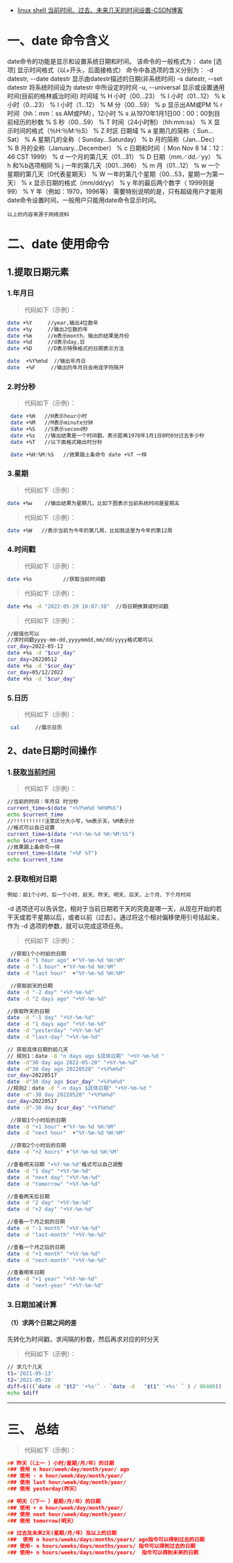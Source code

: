 - [linux shell 当前时间、过去、未来几天的时间设置-CSDN博客](https://blog.csdn.net/sodaloveer/article/details/124866941)

# 一、date 命令含义

date命令的功能是显示和设置系统日期和时间。
该命令的一般格式为： date [选项] 显示时间格式（以+开头，后面接格式）
命令中各选项的含义分别为：
-d datestr, --date datestr 显示由datestr描述的日期(非系统时间)
-s datestr, --set datestr 将系统时间设为 datestr 中所设定的时间
-u, --universal 显示或设置通用时间(目前的格林威治时间)
时间域
% H 小时（00…23）
% I 小时（01…12）
% k 小时（0…23）
% l 小时（1…12）
% M 分（00…59）
% p 显示出AM或PM
% r 时间（hh：mm：ss AM或PM），12小时
% s 从1970年1月1日00：00：00到目前经历的秒数
% S 秒（00…59）
% T 时间（24小时制）（hh:mm:ss）
% X 显示时间的格式（％H:％M:％S）
% Z 时区 日期域
% a 星期几的简称（ Sun…Sat）
% A 星期几的全称（ Sunday…Saturday）
% b 月的简称（Jan…Dec）
% B 月的全称（January…December）
% c 日期和时间（ Mon Nov 8 14：12：46 CST 1999）
% d 一个月的第几天（01…31）
% D 日期（mm／dd／yy）
% h 和%b选项相同
% j 一年的第几天（001…366）
% m 月（01…12）
% w 一个星期的第几天（0代表星期天）
% W 一年的第几个星期（00…53，星期一为第一天）
% x 显示日期的格式（mm/dd/yy）
% y 年的最后两个数字（ 1999则是99）
% Y 年（例如：1970，1996等）
需要特别说明的是，只有超级用户才能用date命令设置时间，一般用户只能用date命令显示时间。

```
以上的内容来源于网络资料
```

# 二、date 使用命令

## 1.提取日期元素

### 1.年月日

> 代码如下（示例）：

```bash
date +%Y     //year,输出4位数年
date +%y     //输出2位数的年
date +%m     //m表示month，输出的结果是月份
date +%d     //d表示day,日
date +%D     //D表示特殊格式的日期表示方法
```

```bash
date  +%Y%m%d  //输出年月日
date  +%F     //输出的年月日会用连字符隔开
```

### 2.时分秒

> 代码如下（示例）：

```bash
 date +%H   //H表示hour小时
 date +%M   //M表示minute分钟
 date +%S   //S表示second秒
 date +%s   //输出结果是一个时间戳，表示距离1970年1月1日0时0分过去多少秒
 date +%T   //以下面格式输出时分秒
```

```bash
 date +%H:%M:%S   //效果跟上条命令 date +%T 一样
```

### 3.星期

> 代码如下（示例）：

```bash
date +%w    //输出结果为星期几，比如下图表示当前系统时间是星期五
```

> 代码如下（示例）：

```bash
date +%W   //表示当前为今年的第几周，比如我这里为今年的第12周
```

### 4.时间戳

> 代码如下（示例）：

```bash
date +%s          //获取当前时间戳
```

> 代码如下（示例）：

```bash
date +%s -d "2022-05-20 10:07:38"  //将日期换算成时间戳
```

> 代码如下（示例）：

```bash
//赋值也可以
//求时间戳yyyy-mm-dd,yyyymmdd,mm/dd/yyyy格式都可以
cur_day=2022-05-12 
date +%s -d "$cur_day"
cur_day=20220512 
date +%s -d "$cur_day"
cur_day=05/12/2022
date +%s -d "$cur_day"
```

### 5.日历

> 代码如下（示例）：

```bash
 cal     //展示日历
```

## 2、date日期时间操作

### 1.[获取当前时间](https://so.csdn.net/so/search?q=获取当前时间&spm=1001.2101.3001.7020)

> 代码如下（示例）：

```bash
//当前的时间：年月日 时分秒
current_time=$(date "+%Y%m%d %H%M%S")
echo $current_time
//!!!!!!!!!!注意区分大小写，%m表示天，%M表示分
//格式可以自己设置
current_time=$(date "+%Y-%m-%d %H:%M:%S")
echo $current_time
//效果跟上条命令一样
current_time=$(date "+%F %T")
echo $current_time
```

### 2.获取相对日期

```
例如：前1个小时、后一个小时、前天、昨天、明天、后天，上个月、下个月时间
```

-d 选项还可以告诉您，相对于当前日期若干天的究竟是哪一天，从现在开始的若干天或若干星期以后，或者以前（过去）。通过将这个相对偏移使用引号括起来，作为 -d 选项的参数，就可以完成这项任务。

> 代码如下（示例）：

```bash
 //获取1个小时前的日期
date -d "1 hour ago" +"%Y-%m-%d %H:%M"
date -d "-1 hour" +"%Y-%m-%d %H:%M"
date -d "last hour"  +"%Y-%m-%d %H:%M"

 //获取前天的日期
date -d "-2 day" "+%Y-%m-%d" 
date -d "2 days ago" "+%Y-%m-%d"

//获取昨天的日期
date -d "-1 day" "+%Y-%m-%d"  
date -d "1 days ago" "+%Y-%m-%d"
date -d "yesterday" "+%Y-%m-%d"
date -d "last-day" "+%Y-%m-%d"

// 获取具体日期的前几天
// 规则1：date -d "n days ago $具体日期" "+%Y-%m-%d " 
date -d"30 day ago 2022-05-20" "+%Y-%m-%d"
date -d"30 day ago 20220520" "+%Y%m%d"
cur_day=20220517
date -d"30 day ago $cur_day" "+%Y%m%d"
//规则2：date -d "-n days $具体日期" "+%Y-%m-%d " 
date -d"-30 day 20220520" "+%Y%m%d"
cur_day=20220517
date -d"-30 day $cur_day" "+%Y%m%d"

 //获取1个小时后的日期
date -d "+1 hour" +"%Y-%m-%d %H:%M"
date -d "next hour"  +"%Y-%m-%d %H:%M"

 //获取2个小时后的日期
date -d "+2 hours" +"%Y-%m-%d %H:%M"

//查看明天日期 "+%Y-%m-%d"格式可以自己调整
date -d "1 day" "+%Y-%m-%d" 
date -d "next day" "+%Y-%m-%d"
date -d "tomorrow" "+%Y-%m-%d"

//查看两天后日期
date -d "2 day" "+%Y-%m-%d"
date -d "+2 day" "+%Y-%m-%d"

//查看一个月之前的日期
date -d "-1 month" "+%Y-%m-%d"
date -d "last-month" "+%Y-%m-%d"

//查看一个月之后的日期
date -d "+1 month" "+%Y-%m-%d"
date -d "next-month" "+%Y-%m-%d"

//查看明年日期
date -d "+1 year" "+%Y-%m-%d"
date -d "next-year" "+%Y-%m-%d"
```

### 3.日期加减计算

#### （1）求两个日期之间的差

先转化为时间戳，求间隔的秒数，然后再求对应的时分天

> 代码如下（示例）：

```bash
// 求几个几天
t1='2021-05-13'
t2='2021-05-20'
diff=$(((`date -d "$t2" '+%s'` - `date -d   "$t1" '+%s' ` ) / 86400))
echo $diff
```

------

# 三、 总结

> 代码如下（示例）：

```c
## 昨天（（上一 ）小时/星期/月/年）的日期
### 使用 n hour/week/day/month/year/ ago 
### 使用 - n hour/week/day/month/year/
### 使用 last hour/week/day/month/year/
### 使用 yesterday(昨天）

## 明天（（下一 ）星期/月/年）的日期
### 使用 + n hour/week/day/month/year/ 
### 使用 next hour/week/day/month/year/
### 使用 tomorrow(明天）

## 过去及未来2天(星期/月/年）及以上的日期
###  使用 n hours/weeks/days/months/years/ ago指令可以得到过去的日期
### 使用- n hours/weeks/days/months/years/ 指令可以得到过去的日期
### 使用+ n hours/weeks/days/months/years/  指令可以得到未来的日期
```
